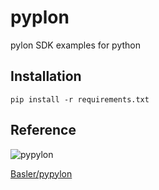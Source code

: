 # pyplon
pylon SDK examples for python

##  Installation

```console
pip install -r requirements.txt
```

## Reference
![pypylon](https://github.com/basler/pypylon/blob/master/docs/images/Pypylon_grey_RZ_400px.png "pypylon")

[Basler/pypylon](https://github.com/basler/pypylon)
